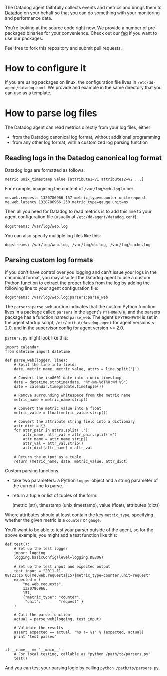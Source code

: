The Datadog agent faithfully collects events and metrics and brings them to [Datadog](https://app.datadoghq.com)
on your behalf so that you can do something with your monitoring and performance data.

You're looking at the source code right now. We provide a number of pre-packaged binaries for your convenience.
Check out our [faq](http://help.datadoghq.com/kb/agent/datadog-repositories) if you want to use our packages.

Feel free to fork this repository and submit pull requests.

# How to configure it

If you are using packages on linux, the configuration file lives in `/etc/dd-agent/datadog.conf`. We provide
and example in the same directory that you can use as a template.

# How to parse log files

The Datadog agent can read metrics directly from your log files, either

* from the Datadog canonical log format, without additional programming
* from any other log format, with a customized log parsing function

## Reading logs in the  Datadog canonical log format

Datadog logs are formatted as follows:

    metric unix_timestamp value [attribute1=v1 attributes2=v2 ...]

For example, imagining the content of  `/var/log/web.log` to be:

    me.web.requests 1320786966 157 metric_type=counter unit=request 
    me.web.latency 1320786966 250 metric_type=gauge unit=ms

Then all you need for Datadog to read metrics is to add this line to your agent configuration file  (usually at `/etc/dd-agent/datadog.conf`):

    dogstreams: /var/log/web.log

You can also specify multiple log files like this:

    dogstreams: /var/log/web.log, /var/log/db.log, /var/log/cache.log

## Parsing custom log formats

If you don't have control over you logging and can't issue your logs in the canonical format, you may also tell the Datadog agent to use a custom Python function to extract the proper fields from the log by adding the following line to your agent configuration file:

    dogstreams: /var/log/web.log:parsers:parse_web

The `parsers:parse_web` portion indicates that the custom Python function lives in a package called `parsers` in the agent's `PYTHONPATH`, and the parsers package has a function named `parse_web`. The agent's `PYTHONPATH` is set in the agent startup script, `/etc/init.d/datadog-agent` for agent versions < 2.0, and  in the supervisor config for agent version >= 2.0.

`parsers.py` might look like this:

    import calendar
    from datetime import datetime

    def parse_web(logger, line):
        # Split the line into fields
        date, metric_name, metric_value, attrs = line.split('|')
        
        # Convert the iso8601 date into a unix timestamp
        date = datetime.strptime(date, "%Y-%m-%dT%H:%M:%S")
        date = calendar.timegm(date.timetuple())
        
        # Remove surrounding whitespace from the metric name
        metric_name = metric_name.strip()
        
        # Convert the metric value into a float
        metric_value = float(metric_value.strip())
        
        # Convert the attribute string field into a dictionary
        attr_dict = {}
        for attr_pair in attrs.split(','):
            attr_name, attr_val = attr_pair.split('=')
            attr_name = attr_name.strip()
            attr_val = attr_val.strip()
            attr_dict[attr_name] = attr_val
        
        # Return the output as a tuple
        return (metric_name, date, metric_value, attr_dict)

Custom parsing functions 

* take two parameters: a Python `logger` object and a string parameter of the current line to parse. 
* return a tuple or list of tuples of the form:

    (metric (str), timestamp (unix timestamp), value (float), attributes (dict))

Where attributes should at least contain the key `metric_type`, specifying  whether the given metric is a `counter` or `gauge`.

You'll want to be able to test your parser outside of the agent, so for the above example, you might add a test function like this:

    def test():
        # Set up the test logger
        import logging 
        logging.basicConfig(level=logging.DEBUG)
        
        # Set up the test input and expected output
        test_input = "2011-11-08T21:16:06|me.web.requests|157|metric_type=counter,unit=request"
        expected = (
            "me.web.requests", 
            1320786966, 
            157, 
            {"metric_type": "counter", 
             "unit":        "request" }
        )
        
        # Call the parse function
        actual = parse_web(logging, test_input)
        
        # Validate the results
        assert expected == actual, "%s != %s" % (expected, actual)
        print 'test passes'
    
    
    if __name__ == '__main__':
        # For local testing, callable as "python /path/to/parsers.py"
        test()
        
And you can test your parsing logic by calling `python /path/to/parsers.py`.
